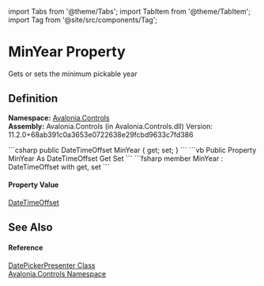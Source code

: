 import Tabs from '@theme/Tabs'; 
import TabItem from '@theme/TabItem'; 
import Tag from '@site/src/components/Tag'; 

# MinYear Property


Gets or sets the minimum pickable year



## Definition
**Namespace:** <a href="N_Avalonia_Controls">Avalonia.Controls</a>  
**Assembly:** Avalonia.Controls (in Avalonia.Controls.dll) Version: 11.2.0+68ab391c0a3653e0722638e29fcbd9633c7fd386

<Tabs groupId="api-code-preview">
<TabItem value="csharp" label="C#">
```csharp
public DateTimeOffset MinYear { get; set; }
```
</TabItem>
<TabItem value="vb" label="VB">
```vb
Public Property MinYear As DateTimeOffset
	Get
	Set
```
</TabItem>
<TabItem value="fsharp" label="F#">
```fsharp
member MinYear : DateTimeOffset with get, set
```
</TabItem>
</Tabs>



#### Property Value
<a href="https://learn.microsoft.com/dotnet/api/system.datetimeoffset" target="_blank" rel="noopener noreferrer">DateTimeOffset</a>

## See Also


#### Reference
<a href="T_Avalonia_Controls_DatePickerPresenter">DatePickerPresenter Class</a>  
<a href="N_Avalonia_Controls">Avalonia.Controls Namespace</a>  

